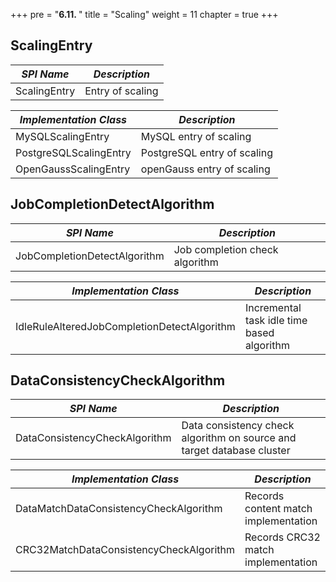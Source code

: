 +++
pre = "<b>6.11. </b>"
title = "Scaling"
weight = 11
chapter = true
+++

## ScalingEntry

| *SPI Name*             | *Description*               |
| ---------------------- | --------------------------- |
| ScalingEntry           | Entry of scaling            |

| *Implementation Class* | *Description*               |
| ---------------------- | --------------------------- |
| MySQLScalingEntry      | MySQL entry of scaling      |
| PostgreSQLScalingEntry | PostgreSQL entry of scaling |
| OpenGaussScalingEntry  | openGauss entry of scaling |

## JobCompletionDetectAlgorithm

| *SPI Name*                                  | *Description*                               |
| ------------------------------------------- | ------------------------------------------- |
| JobCompletionDetectAlgorithm                | Job completion check algorithm              |

| *Implementation Class*                      | *Description*                               |
| ------------------------------------------- | ------------------------------------------- |
| IdleRuleAlteredJobCompletionDetectAlgorithm | Incremental task idle time based algorithm  |

## DataConsistencyCheckAlgorithm

| *SPI Name*                                  | *Description*                               |
| ------------------------------------------- | ------------------------------------------- |
| DataConsistencyCheckAlgorithm               | Data consistency check algorithm on source and target database cluster |

| *Implementation Class*                      | *Description*                               |
| ------------------------------------------- | ------------------------------------------- |
| DataMatchDataConsistencyCheckAlgorithm      | Records content match implementation        |
| CRC32MatchDataConsistencyCheckAlgorithm     | Records CRC32 match implementation          |
